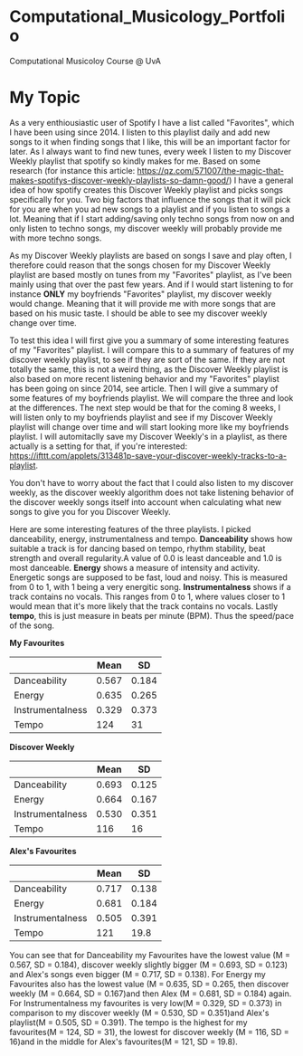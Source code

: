 # Computational_Musicology_Portfolio
Computational Musicoloy Course @ UvA

# My Topic

As a very enthiousiastic user of Spotify I have a list called "Favorites", which I have been using since 2014. I listen to this playlist daily and add new songs to it when finding songs that I like, this will be an important factor for later. As I always want to find new tunes, every week I listen to my Discover Weekly playlist that spotify so kindly makes for me. Based on some research (for instance this article: https://qz.com/571007/the-magic-that-makes-spotifys-discover-weekly-playlists-so-damn-good/) I have a general idea of how spotify creates this Discover Weekly playlist and picks songs specifically for you. Two big factors that influence the songs that it will pick for you are when you ad new songs to a playlist and if you listen to songs a lot. Meaning that if I start adding/saving only techno songs from now on and only listen to techno songs, my discover weekly will probably provide me with more techno songs.

As my Discover Weekly playlists are based on songs I save and play often, I therefore could reason that the songs chosen for my Discover Weekly playlist are based mostly on tunes from my "Favorites" playlist, as I've been mainly using that over the past few years. And if I would start listening to for instance **ONLY** my boyfriends "Favorites" playlist, my discover weekly would change. Meaning that it will provide me with more songs that are based on his music taste. I should be able to see my discover weekly change over time.

To test this idea I will first give you a summary of some interesting features of my "Favorites" playlist. I will compare this to a summary of features of my discover weekly playlist, to see if they are sort of the same. If they are not totally the same, this is not a weird thing, as the Discover Weekly playlist is also based on more recent listening behavior and my "Favorites" playlist has been going on since 2014, see article. Then I will give a summary of some features of my boyfriends playlist. We will compare the three and look at the differences. The next step would be that for the coming 8 weeks, I will listen only to my boyfriends playlist and see if my Discover Weekly playlist will change over time and will start looking more like my boyfriends playlist. I will automitaclly save my Discover Weekly's in a playlist, as there actually is a setting for that, if you're interested: https://ifttt.com/applets/313481p-save-your-discover-weekly-tracks-to-a-playlist.

You don't have to worry about the fact that I could also listen to my discover weekly, as the discover weekly algorithm does not take listening behavior of the discover weekly songs itself into account when calculating what new songs to give you for you Discover Weekly.

Here are some interesting features of the three playlists. I picked danceability, energy, instrumentalness and tempo. **Danceability** shows how suitable a track is for dancing based on tempo, rhythm stability, beat strength and overall regularity.A value of 0.0 is least danceable and 1.0 is most danceable. **Energy** shows a measure of intensity and activity. Energetic songs are supposed to be fast, loud and noisy. This is measured from 0 to 1, with 1 being a very energitic song. **Instrumentalness** shows if a track contains no vocals. This ranges from 0 to 1, where values closer to 1 would mean that it's more likely that the track contains no vocals. Lastly **tempo**, this is just measure in beats per minute (BPM). Thus the speed/pace of the song.



**My Favourites**

|   |Mean   |SD   |
|---|---|---|
| Danceability  | 0.567  |0.184   |
| Energy  | 0.635  |  0.265  |
| Instrumentalness  | 0.329   | 0.373  |
| Tempo  |  124  | 31  |

**Discover Weekly**

|   |Mean   |SD   |
|---|---|---|
| Danceability  | 0.693   |0.125   |
| Energy  | 0.664   |  0.167  |
| Instrumentalness  | 0.530    | 0.351  |
| Tempo  |   116   | 16   |

**Alex's Favourites**

|   |Mean   |SD   |
|---|---|---|
| Danceability  | 0.717   |0.138   |
| Energy  | 0.681  |  0.184  |
| Instrumentalness  | 0.505  | 0.391  |
| Tempo  |  121 | 19.8   |

You can see that for Danceability my Favourites have the lowest value (M = 0.567, SD = 0.184), discover weekly slightly bigger  (M = 0.693, SD = 0.123) and Alex's songs even bigger  (M = 0.717, SD = 0.138).
For Energy my Favourites also has the lowest value (M = 0.635, SD = 0.265, then discover weekly (M = 0.664, SD = 0.167)and then Alex (M = 0.681, SD = 0.184) again.
For Instrumentalness my favourites is very low(M = 0.329, SD = 0.373) in comparison to my discover weekly (M = 0.530, SD = 0.351)and Alex's playlist(M = 0.505, SD = 0.391).
The tempo is the highest for my favourites(M = 124, SD = 31), the lowest for discover weekly (M = 116, SD = 16)and in the middle for Alex's favourites(M = 121, SD = 19.8).
